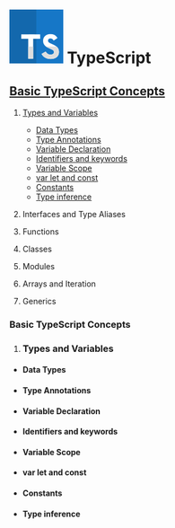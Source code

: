 # ![TypeScript](./img/ts.png) TypeScript

## [Basic TypeScript Concepts](#basic-typescript-concepts)

1. [Types and Variables](#types-and-variables)

   - [Data Types](#data-types)
   - [Type Annotations](#type-annotations)
   - [Variable Declaration](#variable-declaration)
   - [Identifiers and keywords](#identifiers-and-keywords)
   - [Variable Scope](#variable-scope)
   - [var let and const](#var-let-and-const)
   - [Constants](#constants)
   - [Type inference](#type-inference)

2. Interfaces and Type Aliases
3. Functions
4. Classes
5. Modules
6. Arrays and Iteration
7. Generics

### Basic TypeScript Concepts

1. ### Types and Variables

- #### Data Types

- #### Type Annotations

- #### Variable Declaration

- #### Identifiers and keywords

- #### Variable Scope

- #### var let and const

- #### Constants

- #### Type inference
